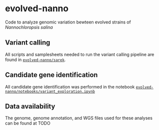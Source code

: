# evolved-nanno
Code to analyze genomic variation bewteen evolved strains of *Nannochloropsis salina*

## Variant calling
All scripts and samplesheets needed to run the variant calling pipeline are found in [`evolved-nanno/sarek`](https://github.com/serenalotreck/evolved-nanno/tree/main/sarek).

## Candidate gene identification
All candidate gene identification was performed in the notebook [`evolved-nanno/notebooks/variant_exploration.ipynb`](https://github.com/serenalotreck/evolved-nanno/blob/main/notebooks/variant_exploration.ipynb)

## Data availability
The genome, genome annotation, and WGS files used for these analyses can be found at TODO
